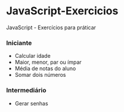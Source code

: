 # JavaScript-Exercicios
 JavaScript - Exercícios para práticar

### Iniciante
- Calcular idade
- Maior, menor, par ou ímpar
- Média de notas do aluno
- Somar dois números

### Intermediário
- Gerar senhas